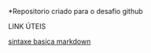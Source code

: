 *Repositorio criado para o desafio github

LINK ÚTEIS

[sintaxe basica markdown](https://www.markdownguide.org/basic-syntax)
